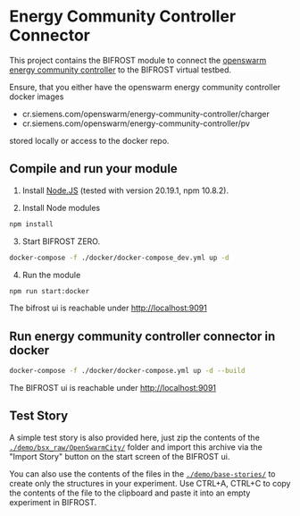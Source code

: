 # Energy Community Controller Connector

This project contains the BIFROST module to connect the [openswarm energy community controller](https://code.siemens.com/openswarm/energy-community-controller) to the BIFROST virtual testbed.

Ensure, that you either have the openswarm energy community controller docker images

* cr.siemens.com/openswarm/energy-community-controller/charger 
* cr.siemens.com/openswarm/energy-community-controller/pv

stored locally or access to the docker repo.

## Compile and run your module 

1. Install [Node.JS](https://nodejs.org/en) (tested with version 20.19.1, npm 10.8.2).

2. Install Node modules
```sh
npm install
```

3. Start BIFROST ZERO.
```sh
docker-compose -f ./docker/docker-compose_dev.yml up -d
```

4. Run the module
```sh
npm run start:docker
```

The bifrost ui is reachable under [http://localhost:9091](http://localhost:9091)

## Run energy community controller connector in docker
```sh
docker-compose -f ./docker/docker-compose.yml up -d --build
```

The BIFROST ui is reachable under [http://localhost:9091](http://localhost:9091)

## Test Story

A simple test story is also provided here, just zip the contents of the [`./demo/bsx_raw/OpenSwarmCity/`](./demo/bsx_raw/OpenSwarmCity/) folder and import this archive via the "Import Story" button on the start screen of the BIFROST ui. 

You can also use the contents of the files in the [`./demo/base-stories/`](./demo/base-stories/) to create only the structures in your experiment. Use CTRL+A, CTRL+C to copy the contents of the file to the clipboard and paste it into an empty experiment in BIFROST.